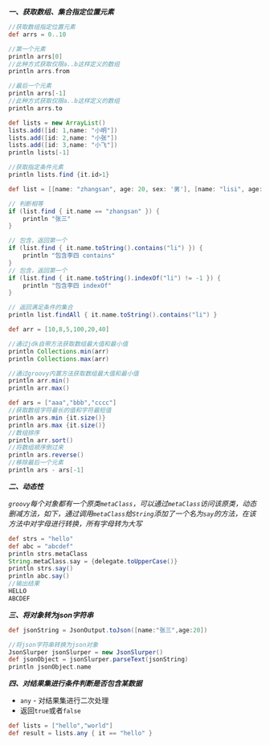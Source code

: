 ***一、获取数组、集合指定位置元素***
~~~groovy
//获取数组指定位置元素
def arrs = 0..10

//第一个元素
println arrs[0]
//此种方式获取仅限a..b这样定义的数组
println arrs.from

//最后一个元素
println arrs[-1]
//此种方式获取仅限a..b这样定义的数组
println arrs.to

def lists = new ArrayList()
lists.add([id: 1,name: "小明"])
lists.add([id: 2,name: "小张"])
lists.add([id: 3,name: "小飞"])
println lists[-1]
~~~

~~~groovy
//获取指定条件元素
println lists.find {it.id>1}

def list = [[name: "zhangsan", age: 20, sex: '男'], [name: "lisi", age: 20, sex: '男'], [name: "liwu", age: 20, sex: '男']]

// 判断相等
if (list.find { it.name == "zhangsan" }) {
    println "张三"
}

// 包含，返回第一个
if (list.find { it.name.toString().contains("li") }) {
    println "包含李四 contains"
}
// 包含，返回第一个
if (list.find { it.name.toString().indexOf("li") != -1 }) {
    println "包含李四 indexOf"
}

// 返回满足条件的集合
println list.findAll { it.name.toString().contains("li") }

def arr = [10,8,5,100,20,40]

//通过jdk自带方法获取数组最大值和最小值
println Collections.min(arr)
println Collections.max(arr)

//通过groovy内置方法获取数组最大值和最小值
println arr.min()
println arr.max()

def ars = ["aaa","bbb","cccc"]
//获取数组字符最长的值和字符最短值
println ars.min {it.size()}
println ars.max {it.size()}
//数组排序
println arr.sort()
//将数组顺序倒过来
println ars.reverse()
//移除最后一个元素
println ars - ars[-1]
~~~

***二、动态性***

*`groovy`每个对象都有一个原类`metaClass`，可以通过`metaClass`访问该原类，动态删减方法，如下，通过调用`metaClass`给`String`添加了一个名为`say`的方法，在该方法中对字母进行转换，所有字母转为大写*

~~~groovy
def strs = "hello"
def abc = "abcdef"
println strs.metaClass
String.metaClass.say = {delegate.toUpperCase()}
println strs.say()
println abc.say()
//输出结果
HELLO
ABCDEF
~~~

***三、将对象转为json字符串***

~~~groovy
def jsonString = JsonOutput.toJson([name:"张三",age:20])

//将json字符串转换为json对象
JsonSlurper jsonSlurper = new JsonSlurper()
def jsonObject = jsonSlurper.parseText(jsonString)
println jsonObject.name
~~~

***四、对结果集进行条件判断是否包含某数据***
* `any` - 对结果集进行二次处理
* 返回`true`或者`false`

```groovy
def lists = ["hello","world"]
def result = lists.any { it == "hello" }
```

